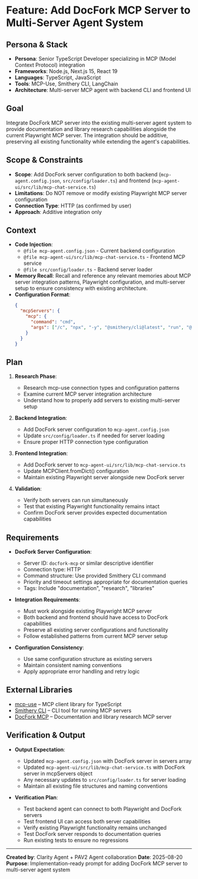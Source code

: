 # Feature: Add DocFork MCP Server to Multi-Server Agent System

## Persona & Stack
- **Persona**: Senior TypeScript Developer specializing in MCP (Model Context Protocol) integration
- **Frameworks**: Node.js, Next.js 15, React 19
- **Languages**: TypeScript, JavaScript
- **Tools**: MCP-Use, Smithery CLI, LangChain
- **Architecture**: Multi-server MCP agent with backend CLI and frontend UI

## Goal
Integrate DocFork MCP server into the existing multi-server agent system to provide documentation and library research capabilities alongside the current Playwright MCP server. The integration should be additive, preserving all existing functionality while extending the agent's capabilities.

## Scope & Constraints
- **Scope**: Add DocFork server configuration to both backend (`mcp-agent.config.json`, `src/config/loader.ts`) and frontend (`mcp-agent-ui/src/lib/mcp-chat-service.ts`)
- **Limitations**: Do NOT remove or modify existing Playwright MCP server configuration
- **Connection Type**: HTTP (as confirmed by user)
- **Approach**: Additive integration only

## Context
- **Code Injection**: 
  - `@file mcp-agent.config.json` - Current backend configuration
  - `@file mcp-agent-ui/src/lib/mcp-chat-service.ts` - Frontend MCP service
  - `@file src/config/loader.ts` - Backend server loader
- **Memory Recall**: Recall and reference any relevant memories about MCP server integration patterns, Playwright configuration, and multi-server setup to ensure consistency with existing architecture.
- **Configuration Format**: 
  ```json
  {
    "mcpServers": {
      "mcp": {
        "command": "cmd",
        "args": ["/c", "npx", "-y", "@smithery/cli@latest", "run", "@docfork/mcp", "--key", "9c441b5c-510a-41cd-a242-f77baa272f2c"]
      }
    }
  }
  ```

## Plan
1. **Research Phase**: 
   - Research mcp-use connection types and configuration patterns
   - Examine current MCP server integration architecture
   - Understand how to properly add servers to existing multi-server setup

2. **Backend Integration**:
   - Add DocFork server configuration to `mcp-agent.config.json`
   - Update `src/config/loader.ts` if needed for server loading
   - Ensure proper HTTP connection type configuration

3. **Frontend Integration**:
   - Add DocFork server to `mcp-agent-ui/src/lib/mcp-chat-service.ts`
   - Update MCPClient.fromDict() configuration
   - Maintain existing Playwright server alongside new DocFork server

4. **Validation**:
   - Verify both servers can run simultaneously
   - Test that existing Playwright functionality remains intact
   - Confirm DocFork server provides expected documentation capabilities

## Requirements
- **DocFork Server Configuration**:
  - Server ID: `docfork-mcp` or similar descriptive identifier
  - Connection type: HTTP
  - Command structure: Use provided Smithery CLI command
  - Priority and timeout settings appropriate for documentation queries
  - Tags: Include "documentation", "research", "libraries"

- **Integration Requirements**:
  - Must work alongside existing Playwright MCP server
  - Both backend and frontend should have access to DocFork capabilities
  - Preserve all existing server configurations and functionality
  - Follow established patterns from current MCP server setup

- **Configuration Consistency**:
  - Use same configuration structure as existing servers
  - Maintain consistent naming conventions
  - Apply appropriate error handling and retry logic

## External Libraries
- [mcp-use](https://github.com/modelcontextprotocol/mcp-use) – MCP client library for TypeScript
- [Smithery CLI](https://smithery.ai/) – CLI tool for running MCP servers
- [DocFork MCP](https://github.com/docfork/mcp) – Documentation and library research MCP server

## Verification & Output
- **Output Expectation**: 
  - Updated `mcp-agent.config.json` with DocFork server in servers array
  - Updated `mcp-agent-ui/src/lib/mcp-chat-service.ts` with DocFork server in mcpServers object
  - Any necessary updates to `src/config/loader.ts` for server loading
  - Maintain all existing file structures and naming conventions

- **Verification Plan**: 
  - Test backend agent can connect to both Playwright and DocFork servers
  - Test frontend UI can access both server capabilities
  - Verify existing Playwright functionality remains unchanged
  - Test DocFork server responds to documentation queries
  - Run existing tests to ensure no regressions

---

**Created by**: Clarity Agent + PAV2 Agent collaboration
**Date**: 2025-08-20
**Purpose**: Implementation-ready prompt for adding DocFork MCP server to multi-server agent system
